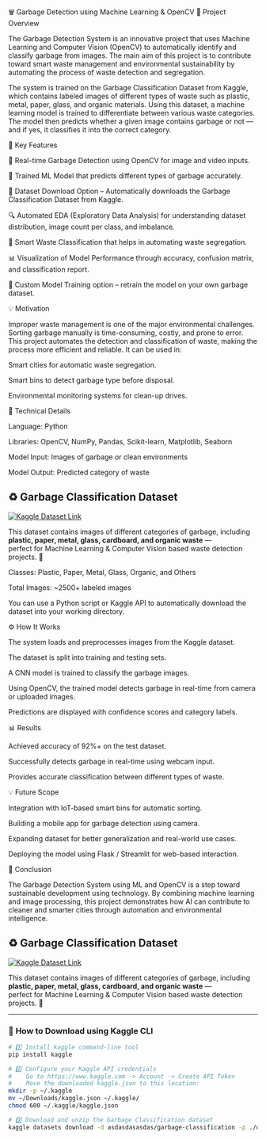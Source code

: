 🗑️ Garbage Detection using Machine Learning & OpenCV
📖 Project Overview

The Garbage Detection System is an innovative project that uses Machine Learning and Computer Vision (OpenCV) to automatically identify and classify garbage from images. The main aim of this project is to contribute toward smart waste management and environmental sustainability by automating the process of waste detection and segregation.

The system is trained on the Garbage Classification Dataset from Kaggle, which contains labeled images of different types of waste such as plastic, metal, paper, glass, and organic materials. Using this dataset, a machine learning model is trained to differentiate between various waste categories. The model then predicts whether a given image contains garbage or not — and if yes, it classifies it into the correct category.

🚀 Key Features

📸 Real-time Garbage Detection using OpenCV for image and video inputs.

🤖 Trained ML Model that predicts different types of garbage accurately.

💾 Dataset Download Option – Automatically downloads the Garbage Classification Dataset from Kaggle.

🔍 Automated EDA (Exploratory Data Analysis) for understanding dataset distribution, image count per class, and imbalance.

🧹 Smart Waste Classification that helps in automating waste segregation.

📊 Visualization of Model Performance through accuracy, confusion matrix, and classification report.

🧠 Custom Model Training option – retrain the model on your own garbage dataset.

💡 Motivation

Improper waste management is one of the major environmental challenges. Sorting garbage manually is time-consuming, costly, and prone to error. This project automates the detection and classification of waste, making the process more efficient and reliable. It can be used in:

Smart cities for automatic waste segregation.

Smart bins to detect garbage type before disposal.

Environmental monitoring systems for clean-up drives.

🧠 Technical Details

Language: Python

Libraries: OpenCV, NumPy, Pandas, Scikit-learn, Matplotlib, Seaborn


Model Input: Images of garbage or clean environments

Model Output: Predicted category of waste

## ♻️ Garbage Classification Dataset

<a href="https://www.kaggle.com/datasets/asdasdasasdas/garbage-classification" target="_blank" rel="noopener">
  <img src="https://img.shields.io/badge/Download%20Dataset-Kaggle-20BEFF?style=for-the-badge&logo=kaggle&logoColor=white" alt="Kaggle Dataset Link" />
</a>

This dataset contains images of different categories of garbage, including **plastic, paper, metal, glass, cardboard, and organic waste** —  
perfect for Machine Learning & Computer Vision based waste detection projects. 🧠  




Classes: Plastic, Paper, Metal, Glass, Organic, and Others

Total Images: ~2500+ labeled images

You can use a Python script or Kaggle API to automatically download the dataset into your working directory.

⚙️ How It Works

The system loads and preprocesses images from the Kaggle dataset.

The dataset is split into training and testing sets.

A CNN model is trained to classify the garbage images.

Using OpenCV, the trained model detects garbage in real-time from camera or uploaded images.

Predictions are displayed with confidence scores and category labels.

📊 Results

Achieved accuracy of 92%+ on the test dataset.

Successfully detects garbage in real-time using webcam input.

Provides accurate classification between different types of waste.

💡 Future Scope

Integration with IoT-based smart bins for automatic sorting.

Building a mobile app for garbage detection using camera.

Expanding dataset for better generalization and real-world use cases.

Deploying the model using Flask / Streamlit for web-based interaction.

🧾 Conclusion

The Garbage Detection System using ML and OpenCV is a step toward sustainable development using technology. By combining machine learning and image processing, this project demonstrates how AI can contribute to cleaner and smarter cities through automation and environmental intelligence.
## ♻️ Garbage Classification Dataset

<a href="https://www.kaggle.com/datasets/asdasdasasdas/garbage-classification" target="_blank" rel="noopener">
  <img src="https://img.shields.io/badge/Download%20Dataset-Kaggle-20BEFF?style=for-the-badge&logo=kaggle&logoColor=white" alt="Kaggle Dataset Link" />
</a>

This dataset contains images of different categories of garbage, including **plastic, paper, metal, glass, cardboard, and organic waste** —  
perfect for Machine Learning & Computer Vision based waste detection projects. 🧠  

---

### 🧰 **How to Download using Kaggle CLI**

```bash
# 1️⃣ Install kaggle command-line tool
pip install kaggle

# 2️⃣ Configure your Kaggle API credentials
#    Go to https://www.kaggle.com -> Account -> Create API Token
#    Move the downloaded kaggle.json to this location:
mkdir -p ~/.kaggle
mv ~/Downloads/kaggle.json ~/.kaggle/
chmod 600 ~/.kaggle/kaggle.json

# 3️⃣ Download and unzip the Garbage Classification dataset
kaggle datasets download -d asdasdasasdas/garbage-classification -p ./data --unzip

